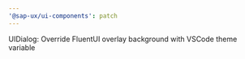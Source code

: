 ```yaml
---
'@sap-ux/ui-components': patch
---
```


UIDialog: Override FluentUI overlay background with VSCode theme variable
